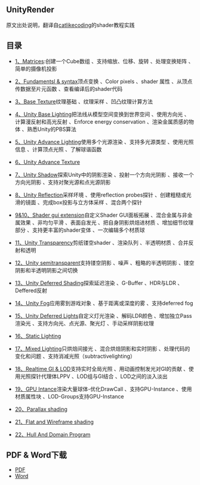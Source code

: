 ## UnityRender

原文出处说明，翻译自[catlikecoding](https://catlikecoding.com/unity/tutorials/rendering/)的shader教程实践

## 目录

* [1、Matrices](https://www.cnblogs.com/baolong-chen/p/12058419.html):创建一个Cube数组
、支持缩放、位移、旋转
、处理变换矩阵
、简单的摄像机投影

* [2、Fundamentsl & syntax](https://www.cnblogs.com/baolong-chen/p/12122476.html)顶点变换
、Color pixels
、shader 属性
、从顶点传数据至片元函数
、查看编译后的shader代码

* [3、Base Texture](https://www.cnblogs.com/baolong-chen/p/11747146.html)纹理基础
、纹理采样
、凹凸纹理计算方法

* [4、Unity Base Lighting](https://www.cnblogs.com/baolong-chen/p/12173995.html)把法线从模型空间变换到世界空间
、使用方向光
、计算漫反射和高光反射
、Enforce energy conservation
、渲染金属质感的物体
、熟悉Unity的PBS算法

* [5、Unity Advance Lighting](https://www.cnblogs.com/baolong-chen/p/12245910.html)使用多个光源渲染
、支持多光源类型
、使用光照信息
、计算顶点光照
、了解球谐函数

* [6、Unity Advance Texture](https://www.cnblogs.com/baolong-chen/p/12267209.html)
* [7、Unity Shadow](https://www.cnblogs.com/baolong-chen/p/12057069.html)探索Unity中的阴影渲染
、投射一个方向光阴影
、接收一个方向光阴影
、支持对聚光源和点光源阴影

* [8、Unity Reflection](https://www.cnblogs.com/baolong-chen/p/12347556.html)采样坏境
、使用reflection probes探针
、创建粗糙或光滑的镜面
、完成box投影与立方体采样
、混合两个探针

* [9&10、Shader gui extension](https://www.cnblogs.com/baolong-chen/p/12348691.html)自定义Shader GUI面板拓展
、混合金属与非金属效果
、非均匀平滑
、表面自发光
、把自身阴影烘焙进材质
、增加细节纹理部分
、支持更丰富的shader变体
、一次编辑多个材质球

* [11、Unity Transparency](https://www.cnblogs.com/baolong-chen/p/12353282.html)剪纸镂空shader
、渲染队列
、半透明材质
、合并反射和透明

* [12、Unity semitransparent](https://www.cnblogs.com/baolong-chen/p/12664143.html)支持镂空阴影
、噪声
、粗略的半透明阴影
、镂空阴影和半透明阴影之间切换

* [13、Unity Deferred Shading](https://www.cnblogs.com/baolong-chen/p/12863511.html)探索延迟渲染
、G-Buffer
、HDR与LDR
、Deffered反射

* [14、Unity Fog](https://www.cnblogs.com/baolong-chen/p/12902985.html)应用雾到游戏对象
、基于距离或深度的雾
、支持deferred fog

* [15、Unity Deferred Lights](https://www.cnblogs.com/baolong-chen/p/12914812.html)自定义灯光渲染
、解码LDR颜色
、增加独立Pass渲染光
、支持方向光、点光源、聚光灯
、手动采样阴影纹理

* [16、Static Lighting](https://www.cnblogs.com/baolong-chen/p/12970056.html)
* [17、Mixed Lighting](https://www.cnblogs.com/baolong-chen/p/13023331.html)只烘焙间接光
、混合烘焙阴影和实时阴影
、处理代码的变化和问题
、支持消减光照（subtractivelighting）

* [18、Realtime GI & LOD](https://www.cnblogs.com/baolong-chen/p/13034495.html)支持实时全局光照 
、用动画控制发光对GI的贡献 
、使用光照探针代理体LPPV 
、LOD组与GI结合 
、LOD之间的淡入淡出

* [19、GPU Intance](https://www.cnblogs.com/baolong-chen/p/13040915.html)渲染大量球体-优化DrawCall
、支持GPU-Instance
、使用材质属性块
、LOD-Groups支持GPU-Instance

* [20、Parallax shading](https://www.cnblogs.com/baolong-chen/p/13097087.html)
* [21、Flat and Wireframe shading](https://www.cnblogs.com/baolong-chen/p/13155566.html)
* [22、Hull And Domain Program](https://www.cnblogs.com/baolong-chen/p/13172655.html)

## PDF & Word下载

* [PDF](UnityShader翻译.pdf)
* [Word](UnityShader翻译.docx)
